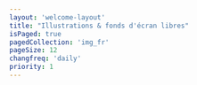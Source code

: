 ```yaml
---
layout: 'welcome-layout'
title: "Illustrations & fonds d'écran libres"
isPaged: true
pagedCollection: 'img_fr'
pageSize: 12
changfreq: 'daily'
priority: 1
---
```



